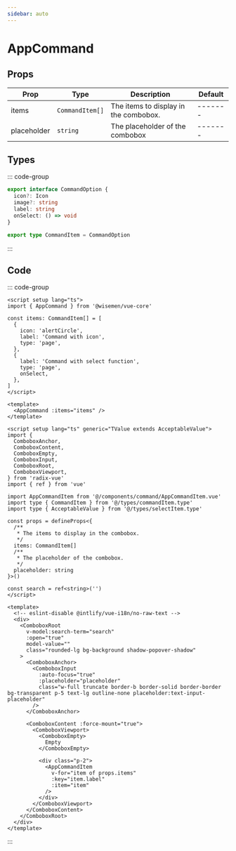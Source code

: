 ```yaml
---
sidebar: auto
---
```


# AppCommand
<script setup>
import AppCommandPlayground from './AppCommandPlayground.vue'
</script>

<AppCommandPlayground />


## Props

| Prop        | Type               | Description                             | Default |
| -----       | ------------------ | --------------------------------------- | ------- |
| items       | `CommandItem[]`    | The items to display in the combobox.   | ------- |
| placeholder | `string`           | The placeholder of the combobox         | ------- |

## Types

::: code-group
```ts [CommandItem]
export interface CommandOption {
  icon?: Icon
  image?: string
  label: string
  onSelect: () => void
}

export type CommandItem = CommandOption
```
:::


## Code

::: code-group
```vue [Usage]
<script setup lang="ts">
import { AppCommand } from '@wisemen/vue-core'

const items: CommandItem[] = [
  {
    icon: 'alertCircle',
    label: 'Command with icon',
    type: 'page',
  },
  {
    label: 'Command with select function',
    type: 'page',
    onSelect,
  },
]
</script>
  
<template>
  <AppCommand :items="items" />
</template>
```

```vue [Source code]
<script setup lang="ts" generic="TValue extends AcceptableValue">
import {
  ComboboxAnchor,
  ComboboxContent,
  ComboboxEmpty,
  ComboboxInput,
  ComboboxRoot,
  ComboboxViewport,
} from 'radix-vue'
import { ref } from 'vue'

import AppCommandItem from '@/components/command/AppCommandItem.vue'
import type { CommandItem } from '@/types/commandItem.type'
import type { AcceptableValue } from '@/types/selectItem.type'

const props = defineProps<{
  /**
   * The items to display in the combobox.
   */
  items: CommandItem[]
  /**
   * The placeholder of the combobox.
   */
  placeholder: string
}>()

const search = ref<string>('')
</script>

<template>
  <!-- eslint-disable @intlify/vue-i18n/no-raw-text -->
  <div>
    <ComboboxRoot
      v-model:search-term="search"
      :open="true"
      model-value=""
      class="rounded-lg bg-background shadow-popover-shadow"
    >
      <ComboboxAnchor>
        <ComboboxInput
          :auto-focus="true"
          :placeholder="placeholder"
          class="w-full truncate border-b border-solid border-border bg-transparent p-5 text-lg outline-none placeholder:text-input-placeholder"
        />
      </ComboboxAnchor>

      <ComboboxContent :force-mount="true">
        <ComboboxViewport>
          <ComboboxEmpty>
            Empty
          </ComboboxEmpty>

          <div class="p-2">
            <AppCommandItem
              v-for="item of props.items"
              :key="item.label"
              :item="item"
            />
          </div>
        </ComboboxViewport>
      </ComboboxContent>
    </ComboboxRoot>
  </div>
</template>
```

:::